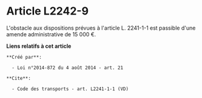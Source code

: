 # Article L2242-9

L'obstacle aux dispositions prévues à l'article L. 2241-1-1 est passible d'une amende administrative de 15 000 €.

**Liens relatifs à cet article**

	**Créé par**:

	  - Loi n°2014-872 du 4 août 2014 - art. 21

	**Cite**:

	  - Code des transports - art. L2241-1-1 (VD)

